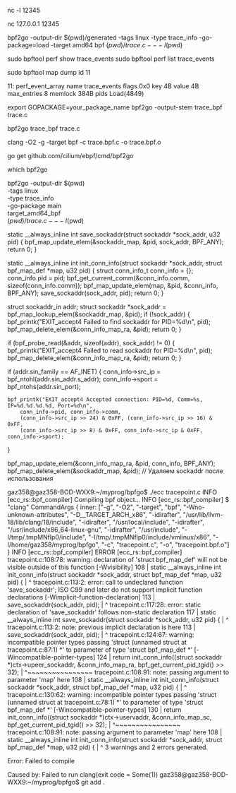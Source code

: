 nc -l 12345

nc 127.0.0.1 12345



bpf2go -output-dir $(pwd)/generated -tags linux -type trace_info -go-package=load -target amd64 bpf $(pwd)/trace.c -- -I$(pwd)


sudo bpftool perf show  trace_events
sudo bpftool perf list  trace_events

sudo bpftool map dump id 11




11: perf_event_array  name trace_events  flags 0x0
        key 4B  value 4B  max_entries 8  memlock 384B
        pids Load(4849)


export GOPACKAGE=your_package_name
bpf2go -output-stem trace_bpf trace.c

bpf2go trace_bpf trace.c



clang -O2 -g -target bpf -c trace.bpf.c -o trace.bpf.o

go get github.com/cilium/ebpf/cmd/bpf2go

which bpf2go


bpf2go -output-dir $(pwd) \
  -tags linux \
  -type trace_info \
  -go-package main \
  target_amd64_bpf \
  $(pwd)/trace.c -- -I$(pwd)


static __always_inline int save_sockaddr(struct sockaddr *sock_addr, u32 pid) {
	bpf_map_update_elem(&sockaddr_map, &pid, sock_addr, BPF_ANY);
	return 0;
}

static __always_inline int init_conn_info(struct sockaddr *sock_addr, struct bpf_map_def *map, u32 pid) {
	struct conn_info_t conn_info = {};
	conn_info.pid = pid;
	bpf_get_current_comm(&conn_info.comm, sizeof(conn_info.comm));
	bpf_map_update_elem(map, &pid, &conn_info, BPF_ANY);
	save_sockaddr(sock_addr, pid);
	return 0;
}

struct sockaddr_in addr;
struct sockaddr *sock_addr = bpf_map_lookup_elem(&sockaddr_map, &pid);
if (!sock_addr) {
	bpf_printk("EXIT_accept4 Failed to find sockaddr for PID=%d\n", pid);
	bpf_map_delete_elem(&conn_info_map_ra, &pid);
	return 0;
}

if (bpf_probe_read(&addr, sizeof(addr), sock_addr) != 0) {
	bpf_printk("EXIT_accept4 Failed to read sockaddr for PID=%d\n", pid);
	bpf_map_delete_elem(&conn_info_map_ra, &pid);
	return 0;
}

if (addr.sin_family == AF_INET) {
	conn_info->src_ip = bpf_ntohl(addr.sin_addr.s_addr);
	conn_info->sport = bpf_ntohs(addr.sin_port);

	bpf_printk("EXIT_accept4 Accepted connection: PID=%d, Comm=%s, IP=%d.%d.%d.%d, Port=%d\n",
		conn_info->pid, conn_info->comm,
		(conn_info->src_ip >> 24) & 0xFF, (conn_info->src_ip >> 16) & 0xFF,
		(conn_info->src_ip >> 8) & 0xFF, conn_info->src_ip & 0xFF, conn_info->sport);
}

bpf_map_update_elem(&conn_info_map_ra, &pid, conn_info, BPF_ANY);
bpf_map_delete_elem(&sockaddr_map, &pid); // Удаляем sockaddr после использования


gaz358@gaz358-BOD-WXX9:~/myprog/bpfgo$ ./ecc tracepoint.c
INFO [ecc_rs::bpf_compiler] Compiling bpf object...
INFO [ecc_rs::bpf_compiler] $ "clang" CommandArgs { inner: ["-g", "-O2", "-target", "bpf", "-Wno-unknown-attributes", "-D__TARGET_ARCH_x86", "-idirafter", "/usr/lib/llvm-18/lib/clang/18/include", "-idirafter", "/usr/local/include", "-idirafter", "/usr/include/x86_64-linux-gnu", "-idirafter", "/usr/include", "-I/tmp/.tmpMNflp0/include", "-I/tmp/.tmpMNflp0/include/vmlinux/x86", "-I/home/gaz358/myprog/bpfgo", "-c", "tracepoint.c", "-o", "tracepoint.bpf.o"] }
INFO [ecc_rs::bpf_compiler] 
ERROR [ecc_rs::bpf_compiler] tracepoint.c:108:78: warning: declaration of 'struct bpf_map_def' will not be visible outside of this function [-Wvisibility]
  108 | static __always_inline int init_conn_info(struct sockaddr *sock_addr, struct bpf_map_def *map, u32 pid) {
      |                                                                              ^
tracepoint.c:113:2: error: call to undeclared function 'save_sockaddr'; ISO C99 and later do not support implicit function declarations [-Wimplicit-function-declaration]
  113 |         save_sockaddr(sock_addr, pid);
      |         ^
tracepoint.c:117:28: error: static declaration of 'save_sockaddr' follows non-static declaration
  117 | static __always_inline int save_sockaddr(struct sockaddr *sock_addr, u32 pid) {
      |                            ^
tracepoint.c:113:2: note: previous implicit declaration is here
  113 |         save_sockaddr(sock_addr, pid);
      |         ^
tracepoint.c:124:67: warning: incompatible pointer types passing 'struct (unnamed struct at tracepoint.c:87:1) *' to parameter of type 'struct bpf_map_def *' [-Wincompatible-pointer-types]
  124 |     return init_conn_info((struct sockaddr *)ctx->upeer_sockaddr, &conn_info_map_ra, bpf_get_current_pid_tgid() >> 32);
      |                                                                   ^~~~~~~~~~~~~~~~~
tracepoint.c:108:91: note: passing argument to parameter 'map' here
  108 | static __always_inline int init_conn_info(struct sockaddr *sock_addr, struct bpf_map_def *map, u32 pid) {
      |                                                                                           ^
tracepoint.c:130:62: warning: incompatible pointer types passing 'struct (unnamed struct at tracepoint.c:78:1) *' to parameter of type 'struct bpf_map_def *' [-Wincompatible-pointer-types]
  130 |     return init_conn_info((struct sockaddr *)ctx->uservaddr, &conn_info_map_sc, bpf_get_current_pid_tgid() >> 32);
      |                                                              ^~~~~~~~~~~~~~~~~
tracepoint.c:108:91: note: passing argument to parameter 'map' here
  108 | static __always_inline int init_conn_info(struct sockaddr *sock_addr, struct bpf_map_def *map, u32 pid) {
      |                                                                                           ^
3 warnings and 2 errors generated.

Error: Failed to compile

Caused by:
    Failed to run clang(exit code = Some(1))
gaz358@gaz358-BOD-WXX9:~/myprog/bpfgo$ git add .
